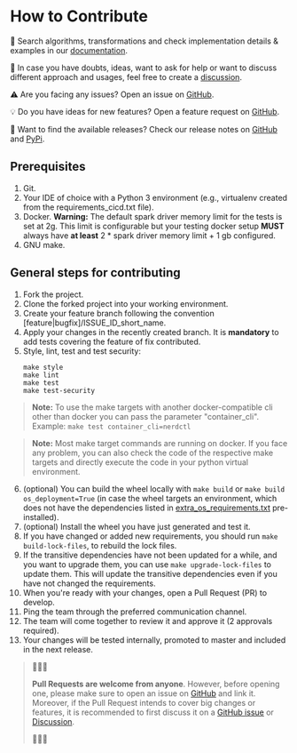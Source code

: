 # How to Contribute

📖 Search algorithms, transformations and check implementation details & examples in our [documentation](https://adidas.github.io/lakehouse-engine-docs/lakehouse_engine.html).

💭 In case you have doubts, ideas, want to ask for help or want to discuss different approach and usages, feel free to create a [discussion](https://github.com/adidas/lakehouse-engine/discussions).

⚠️ Are you facing any issues? Open an issue on [GitHub](https://github.com/adidas/lakehouse-engine/issues).

💡 Do you have ideas for new features? Open a feature request on [GitHub](https://github.com/adidas/lakehouse-engine/issues).

🚀 Want to find the available releases? Check our release notes on [GitHub](https://github.com/adidas/lakehouse-engine/releases) and [PyPi](https://pypi.org/project/lakehouse-engine/).

## Prerequisites

1. Git.
2. Your IDE of choice with a Python 3 environment (e.g., virtualenv created from the requirements_cicd.txt file).
3. Docker. **Warning:** The default spark driver memory limit for the tests is set at 2g. This limit is configurable but your
   testing docker setup **MUST** always have **at least** 2 * spark driver memory limit + 1 gb configured.
4. GNU make.

## General steps for contributing
1. Fork the project.
2. Clone the forked project into your working environment.
3. Create your feature branch following the convention [feature|bugfix]/ISSUE_ID_short_name.
4. Apply your changes in the recently created branch. It is **mandatory** to add tests covering the feature of fix contributed.
5. Style, lint, test and test security:
    ```
    make style
    make lint
    make test
    make test-security
    ```
> **Note:** To use the make targets with another docker-compatible cli other than docker you can pass the parameter "container_cli". 
Example: `make test container_cli=nerdctl`

> **Note:** Most make target commands are running on docker. If you face any problem, you can also check the code of the respective
make targets and directly execute the code in your python virtual environment.
6. (optional) You can build the wheel locally with `make build` or `make build os_deployment=True` (in case the wheel targets an environment, which does not have the dependencies listed in [extra_os_requirements.txt](cicd/extra_os_requirements.txt) pre-installed).
7. (optional) Install the wheel you have just generated and test it.
8. If you have changed or added new requirements, you should run `make build-lock-files`, to rebuild the lock files. 
9. If the transitive dependencies have not been updated for a while, and you want to upgrade them, you can use `make upgrade-lock-files` to update them. 
This will update the transitive dependencies even if you have not changed the requirements.
10. When you're ready with your changes, open a Pull Request (PR) to develop.
11. Ping the team through the preferred communication channel.
12. The team will come together to review it and approve it (2 approvals required).
13. Your changes will be tested internally, promoted to master and included in the next release.

> 🚀🚀🚀
>
> **Pull Requests are welcome from anyone**. However, before opening one, please make sure to open an issue on [GitHub](https://github.com/adidas/lakehouse-engine/issues)
> and link it.
> Moreover, if the Pull Request intends to cover big changes or features, it is recommended to first discuss it on a [GitHub issue](https://github.com/adidas/lakehouse-engine/issues) or [Discussion](https://github.com/adidas/lakehouse-engine/discussions).
>
> 🚀🚀🚀